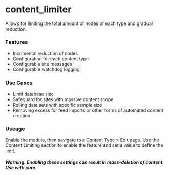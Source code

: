 # content_limiter
Allows for limiting the total amount of nodes of each type and gradual reduction.

<h3>Features</h3>
<ul>
<li>Incrimental reduction of nodes</li>
<li>Configuration for each content type</li>
<li>Configurable site messages</li>
<li>Configurable watchdog logging</li>
</ul>

<h3>Use Cases</h3>
<ul>
<li>Limit database size</li>
<li>Safeguard for sites with massive content scope</li>
<li>Rolling data sets with specific sample size</li>
<li>Removing excess for feed imports or other forms of automated content creation</li>
</ul>


<h3>Useage</h3>
<p>Enable the module, then navigate to a Content Type > Edit page. Use the Content Limiting section to enable the feature and set a value to define the limit.</p>
  <h5>Warning: Enabling these settings can result in mass-deletion of content. Use with care.</h5>
